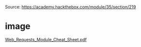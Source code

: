 Source: https://academy.hackthebox.com/module/35/section/219


# image

[Web_Requests_Module_Cheat_Sheet.pdf](../../_resources/Web_Requests_Module_Cheat_Sheet.pdf)

